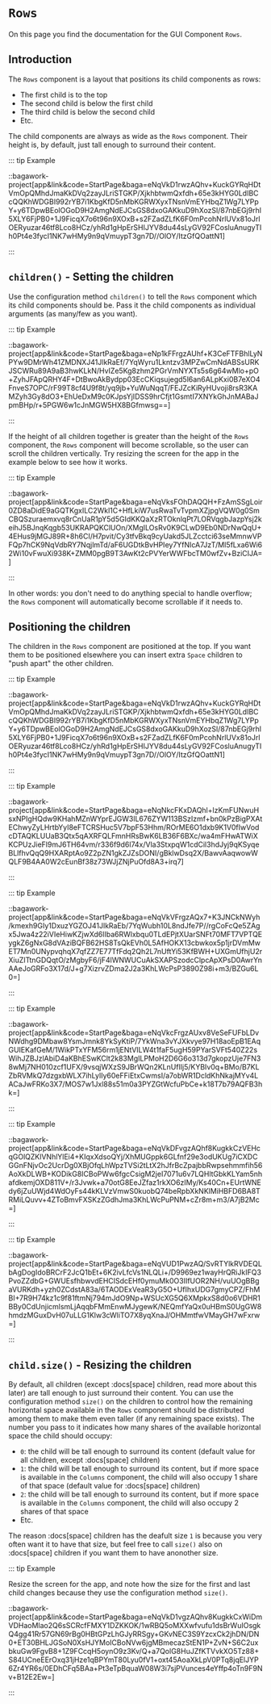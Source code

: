 <script>
	import ViewApp from '$lib/ViewApp.svelte'
</script>

# `Rows`
On this page you find the documentation for the GUI Component `Rows`.



## Introduction
The `Rows` component is a layout that positions its child components as rows:

* The first child is to the top
* The second child is below the first child
* The third child is below the second child
* Etc.

The child components are always as wide as the `Rows` component. Their height is, by default, just tall enough to surround their content.

::: tip Example

::bagawork-project[app&link&code=StartPage&baga=eNqVkD1rwzAQhv+KuckGYRqHDtVmOpQMhdJmaKkDVq2zayJLriSTGKP/XjkhbtwmQxfdh+65e3kHYG0LdIBCcQQKhWDGBI992rYB7i1KbgKfD5nMbKGRWXyxTNsnVmEYHbqZ1Wg7LYPpY+y6TDpwBEolOGoD9H2AmgNdEJCsGS8dxoGAKkuD9hXozSl/87nbEGj9rhl5XLY6FjPB0+1J9FicqX7o6t96n9XOxB+s2FZadZLfK6F0mPcohNrlUVx81oJrlOERyuzar46tf8Lco8HCz/yhRd1gHpErSHIJYV8du44sLyGV92FCosluAnugyTIh0Pt4e3fycI1NK7wHMy9n9qVmuypT3gn7D//OlOY/ItzGfQOattN1]

:::




## `children()` - Setting the children
Use the configuration method `children()` to tell the `Rows` component which its child components should be. Pass it the child components as individual arguments (as many/few as you want).

::: tip Example

::bagawork-project[app&link&code=StartPage&baga=eNp1kFFrgzAUhf+K3CeFTFBhlLyNPYw9DMrWh41ZMDNXJ41JlkRaEf/7YqWyru1Lkntzv3MPZwCmNdABSsURKJSCWRu89A9aB3hwKLkN/HvIZe5Kg8zhm2PGrVmNYXTs5s6g64wMlo+pO+ZyhJFApQRHY4F+DtBwoAkBydpp03EcCKiqsujegd5l6an6ALpKxi0B7eXO4FnveS7OPC/rF99T8cf4U9f8t/yq9jb+YuWuNqqT/FEJZcKiRyHUvoji8rsR3KAMZyh3Gy8dO3+EhUeDxM9c0KJpsYjIDSS9hrCfjt1GsmtI7XNYkGhJnMABaJpmBHp/r+5PGW6w1cJnMGW5HX8BGfmwsg==]

:::

If the height of all children together is greater than the height of the `Rows` component, the `Rows` component will become scrollable, so the user can scroll the children vertically. Try resizing the screen for the app in the example below to see how it works.

::: tip Example

::bagawork-project[app&link&code=StartPage&baga=eNqVksFOhDAQQH+FzAmSSgLoir0ZD8aDidE9aGQTKgxILC2Wkl1C+HfLkiW7usRwaTvTvpmXZjpgVQW0g0SmCBQSzuraemxvq8rCnUaR1pY5d5GIdKKQaXzRTOknlqPt7LORVqgbJazpYsj2keihJ5BJnqKqgb53UKRAPQKClUOn/XMgILOsRv0K9CLwD9Eb0NDrNwQqU+4EHus9jMGJ89R+8h6CI/H7pvit/Cy3tfvBkq9cyUakd5JLZcctci63seMmnwVPFQp7hCK9NqVdbRY7NqjlmTd/aF6UGDtkBvHPIey7YfNIcA7JzT/MI5fLxa6Wi62Wi10vFwuXi938K+ZMM0pgB9T3AwKt2cPVYerWWFbcTM0wfZv+BziCIJA=]

:::

In other words: you don't need to do anything special to handle overflow; the `Rows` component will automatically become scrollable if it needs to.




## Positioning the children
The children in the `Rows` component are positioned at the top. If you want them to be positioned elsewhere you can insert extra `Space` children to "push apart" the other children.

::: tip Example

::bagawork-project[app&link&code=StartPage&baga=eNqVkD1rwzAQhv+KuckGYRqHDtVmOpQMhdJmaKkDVq2zayJLriSTGKP/XjkhbtwmQxfdh+65e3kHYG0LdIBCcQQKhWDGBI992rYB7i1KbgKfD5nMbKGRWXyxTNsnVmEYHbqZ1Wg7LYPpY+y6TDpwBEolOGoD9H2AmgNdEJCsGS8dxoGAKkuD9hXozSl/87nbEGj9rhl5XLY6FjPB0+1J9FicqX7o6t96n9XOxB+s2FZadZLfK6F0mPcohNrlUVx81oJrlOERyuzar46tf8Lco8HCz/yhRd1gHpErSHIJYV8du44sLyGV92FCosluAnugyTIh0Pt4e3fycI1NK7wHMy9n9qVmuypT3gn7D//OlOY/ItzGfQOattN1]

:::

::: tip Example

::bagawork-project[app&link&code=StartPage&baga=eNqNkcFKxDAQhl+lzKmFUNwuHsxNPIgHQdw9KHahMZnWYprEJGW3lL676ZYW113BSzIzmf+bn0kPzBigPXAtEChwyZyLHrtbYyI8eFTCRSHuc5V7bpF53Hhm/ROrME6O1dxb9K1V0fIwVodcDTAQKLUUaB3Qtx5qAXRFQLFmnHRsBwK6LB36F6BXc/wa4mFHwATWiXKCPUzJieFl9mJ6TH64vm/r336f9d6l74x/Vla3StxpqW1cdCil3hdJyj9qKSyqeBLlfhvQqQ9HXARptAo9Z2pZN1gkZJZsDONI/gBklwDsq2X/BawvAaqwowWQLF9B4AA0W2cEunBf38z73WJjZNjPuOfd8A3+irq7]

:::

::: tip Example

::bagawork-project[app&link&code=StartPage&baga=eNqVkVFrgzAQx7+K3JNCkNWyh/kmexh9GIy1DxuzYGZOJ41JlkRaEb/7YqWubh10L8ndJfe7P//rgCoFcQe5ZAgx5Jwa4z22iVIeHiwKZjwXd6lIba6RWlxbqu0TLdEPjtXUarSNFt70MFT7VPTQEygkZ6gNxG8dVAziBQFB62HS8TsQkEVh0L5AfHOKX13cbwkox5p1jrDVmMwET7Mn0UNypvqhqX7qfZZ7E77TfFdq2Qh2L7nUftYi53KfBWH+UXGmUfhjU2rXiuZITtnGDQqtO/zMgbyF6/jF4lWNWUCuAkSXAPSzodcClpcApXPsD0AwrYnAAeJoGRFo3X17d/J+g7XizrvZDma2J2a3KhLWcPsP3890Z98i+m3/BZGu6L0=]

:::

::: tip Example

::bagawork-project[app&link&code=StartPage&baga=eNqVkcFrgzAUxv8VeSeFUFbLDvNWdhg9DMbaw8YsmJmnk8YkSyKtiP/7YkWna3vYJXkvye97H18aoEpB1EAqGUIEKafGeM/1WikPTxYFM56rm1jENtVILW4t1faF5ugH59PYarSVFt540Z22sWihJZBJzlAbiD4aKBhESwKClt2k83MgILPMoH2D6G6o313d7gkopzUje7FN38wMj7NH010zcf1UFX/9vsqjWXzS9JBrWQn2KLnUflIj5/KYBIv0q+BMo/B7KLZbRVMkQ7dzgxbWLX7ihLylIy60eFFiEtxCwmsI/a7obWR1DcldKhNkajMYv4LACaJwFRKo3X7/MOS7w1Jxl88s51m0a3PYZGtWcfuPbCe+k18T7b79AQFB3hk=]

:::

::: tip Example

::bagawork-project[app&link&code=StartPage&baga=eNqVkDFvgzAQhf8KugkkCzVEHcqGOlQZKlVNhlYlEi4+KIqxXdsoQYj/XhMUGppk6GLfnf29e3odUKUg7iCXDCGGnFNjvOc2UcrDg0XBjOfqLhWpzTVSi2tLtX2hJfrBcZpajbbRwpsehmmfih56AoXkDLWB+KODikG8ICBoPWw6fgcCsigM2jeI7071u6v7LQHltGbkKLYam5nhafdkemjOXD811V+/r3Jvwk+a70otG8EeJZfaz1rkXO6zIMy/Ks40Cn+EUrtWNEdy6jZuUWjd4WdOyFs44kKLVzVmwS0kuobQ74beRpbXkNKlMiHBFD6BA8TRMiLQuvv+4ZToBmvFXSKzZGdhJma3KhLWcPuPNM+cZr8m+m3/A7jB2Mc=]

:::

::: tip Example

::bagawork-project[app&link&code=StartPage&baga=eNqVUD1PwzAQ/SvRTYlkRVDEQLbAgDogIdoBRCrF2JcQ1bEt+6K2ivLfcVs1NLQLi+/D9969ez1wayHrQRiJkIFQ3PvoZZdbG+GWUEsfhbwvdEHCISdcEHf0ymuMk0O3IIfUOR2NH/vuUOgBBgaVURKdh+yzh0ZCdstA83a/6TAODExVeaR3yG5O+UfIhxUDG7gmyCPZ/FhMBI+7R9H74kz1c9f81ftmNj794mJdO9Np+WSUcXG5Q6XMpkxS8d0o6VDHR1BBy0CdUnjicmlsmLjAqqbFMmEnwMJygewK/NEQmfYaQx0uHBmS0UgGW8hmdzMGuxDvH07uLLG1Klw3cWliTO7X8yqXnaJ/OHMmtfwVMayGH7wFxrw=]

:::






## `child.size()` - Resizing the children
By default, all children (except :docs[space] children, read more about this later) are tall enough to just surround their content. You can use the configuration method `size()` on the children to control how the remaining horizontal space available in the `Rows` component should be distributed among them to make them even taller (if any remaining space exists). The number you pass to it indicates how many shares of the available horizontal space the child should occupy:

* `0`: the child will be tall enough to surround its content (default value for all children, except :docs[space] children)
* `1`: the child will be tall enough to surround its content, but if more space is available in the `Columns` component, the child will also occupy 1 share of that space (default value for :docs[space] children)
* `2`: the child will be tall enough to surround its content, but if more space is available in the `Columns` component, the child will also occupy 2 shares of that space
* Etc.

The reason :docs[space] children has the deafult size `1` is because you very often want it to have that size, but feel free to call `size()` also on :docs[space] children if you want them to have anonother size.

::: tip Example

Resize the screen for the app, and note how the size for the first and last child changes because they use the configuration method `size()`.

::bagawork-project[app&link&code=StartPage&baga=eNqVkD1vgzAQhv8KugkkCxWiDmVDHaoMlao2Q6sSCRcfFMXY1DZKKOK/1wRBQ5oMXXwfvufu1dsBrWuIOsgkQ4gg41Rr57GN69rBg0HBtGPzLhGJyRRSgy+GKvNEC3S9YzcxCk2jhDN/DN0+ET30BHLJGSoN0XsHJYMoICBoNVw6jgMBmecazStEN1P+ZvN+S6C2uxbkuGw9FgvB8+1Z9FCcqH5oynO9z3Kv/Q+a7QolG8HuJZfKTVvkXO5Tz88+S84UCneEErOxq31jHze1qBPYmT80Lyu0fV1+oxt45AoaXkLpV0PTq8jqElJYP6Zr4YR6s/0EDhCFq5BAa+Pt3eTpBquaW08W3i7sjPVunces4eYffp4oTn9F9Nv+B12E2Ew=]

:::